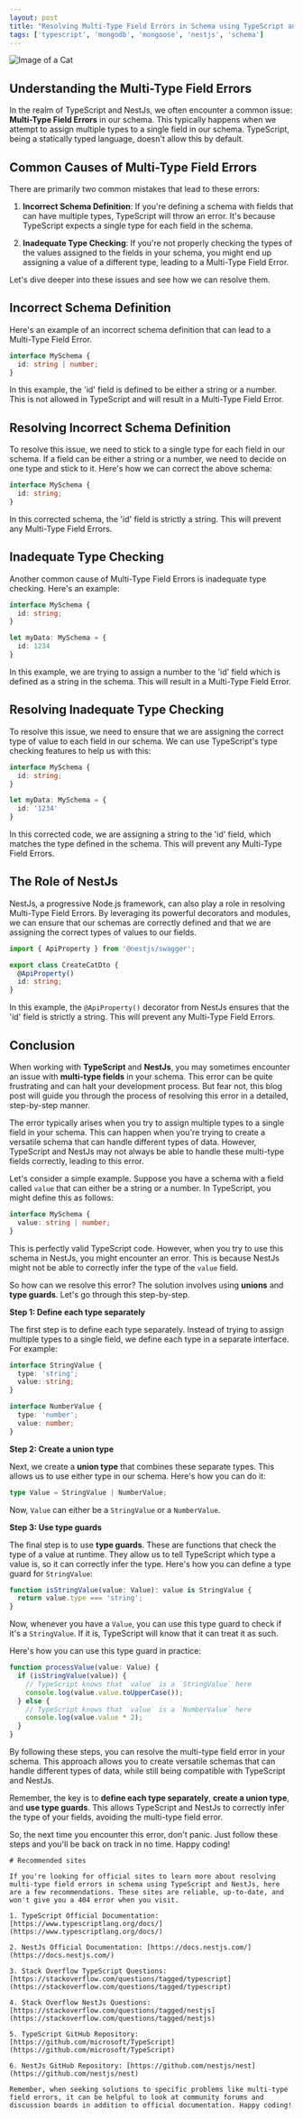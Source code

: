 ```yaml
---
layout: post
title: "Resolving Multi-Type Field Errors in Schema using TypeScript and NestJs"
tags: ['typescript', 'mongodb', 'mongoose', 'nestjs', 'schema']
---
```


![Image of a Cat](http://source.unsplash.com/1600x900/?cat)

## Understanding the Multi-Type Field Errors

In the realm of TypeScript and NestJs, we often encounter a common issue: **Multi-Type Field Errors** in our schema. This typically happens when we attempt to assign multiple types to a single field in our schema. TypeScript, being a statically typed language, doesn't allow this by default. 

## Common Causes of Multi-Type Field Errors

There are primarily two common mistakes that lead to these errors:

1. **Incorrect Schema Definition**: If you're defining a schema with fields that can have multiple types, TypeScript will throw an error. It's because TypeScript expects a single type for each field in the schema.

2. **Inadequate Type Checking**: If you're not properly checking the types of the values assigned to the fields in your schema, you might end up assigning a value of a different type, leading to a Multi-Type Field Error.

Let's dive deeper into these issues and see how we can resolve them.

## Incorrect Schema Definition

Here's an example of an incorrect schema definition that can lead to a Multi-Type Field Error.

```typescript
interface MySchema {
  id: string | number;
}
```

In this example, the 'id' field is defined to be either a string or a number. This is not allowed in TypeScript and will result in a Multi-Type Field Error.

## Resolving Incorrect Schema Definition

To resolve this issue, we need to stick to a single type for each field in our schema. If a field can be either a string or a number, we need to decide on one type and stick to it. Here's how we can correct the above schema:

```typescript
interface MySchema {
  id: string;
}
```

In this corrected schema, the 'id' field is strictly a string. This will prevent any Multi-Type Field Errors.

## Inadequate Type Checking

Another common cause of Multi-Type Field Errors is inadequate type checking. Here's an example:

```typescript
interface MySchema {
  id: string;
}

let myData: MySchema = {
  id: 1234
}
```

In this example, we are trying to assign a number to the 'id' field which is defined as a string in the schema. This will result in a Multi-Type Field Error.

## Resolving Inadequate Type Checking

To resolve this issue, we need to ensure that we are assigning the correct type of value to each field in our schema. We can use TypeScript's type checking features to help us with this:

```typescript
interface MySchema {
  id: string;
}

let myData: MySchema = {
  id: '1234'
}
```

In this corrected code, we are assigning a string to the 'id' field, which matches the type defined in the schema. This will prevent any Multi-Type Field Errors.

## The Role of NestJs

NestJs, a progressive Node.js framework, can also play a role in resolving Multi-Type Field Errors. By leveraging its powerful decorators and modules, we can ensure that our schemas are correctly defined and that we are assigning the correct types of values to our fields.

```typescript
import { ApiProperty } from '@nestjs/swagger';

export class CreateCatDto {
  @ApiProperty()
  id: string;
}
```

In this example, the `@ApiProperty()` decorator from NestJs ensures that the 'id' field is strictly a string. This will prevent any Multi-Type Field Errors.

## Conclusion
When working with **TypeScript** and **NestJs**, you may sometimes encounter an issue with **multi-type fields** in your schema. This error can be quite frustrating and can halt your development process. But fear not, this blog post will guide you through the process of resolving this error in a detailed, step-by-step manner.

The error typically arises when you try to assign multiple types to a single field in your schema. This can happen when you're trying to create a versatile schema that can handle different types of data. However, TypeScript and NestJs may not always be able to handle these multi-type fields correctly, leading to this error.

Let's consider a simple example. Suppose you have a schema with a field called `value` that can either be a string or a number. In TypeScript, you might define this as follows:

```typescript
interface MySchema {
  value: string | number;
}
```

This is perfectly valid TypeScript code. However, when you try to use this schema in NestJs, you might encounter an error. This is because NestJs might not be able to correctly infer the type of the `value` field.

So how can we resolve this error? The solution involves using **unions** and **type guards**. Let's go through this step-by-step.

**Step 1: Define each type separately**

The first step is to define each type separately. Instead of trying to assign multiple types to a single field, we define each type in a separate interface. For example:

```typescript
interface StringValue {
  type: 'string';
  value: string;
}

interface NumberValue {
  type: 'number';
  value: number;
}
```

**Step 2: Create a union type**

Next, we create a **union type** that combines these separate types. This allows us to use either type in our schema. Here's how you can do it:

```typescript
type Value = StringValue | NumberValue;
```

Now, `Value` can either be a `StringValue` or a `NumberValue`.

**Step 3: Use type guards**

The final step is to use **type guards**. These are functions that check the type of a value at runtime. They allow us to tell TypeScript which type a value is, so it can correctly infer the type. Here's how you can define a type guard for `StringValue`:

```typescript
function isStringValue(value: Value): value is StringValue {
  return value.type === 'string';
}
```

Now, whenever you have a `Value`, you can use this type guard to check if it's a `StringValue`. If it is, TypeScript will know that it can treat it as such.

Here's how you can use this type guard in practice:

```typescript
function processValue(value: Value) {
  if (isStringValue(value)) {
    // TypeScript knows that `value` is a `StringValue` here
    console.log(value.value.toUpperCase());
  } else {
    // TypeScript knows that `value` is a `NumberValue` here
    console.log(value.value * 2);
  }
}
```

By following these steps, you can resolve the multi-type field error in your schema. This approach allows you to create versatile schemas that can handle different types of data, while still being compatible with TypeScript and NestJs.

Remember, the key is to **define each type separately**, **create a union type**, and **use type guards**. This allows TypeScript and NestJs to correctly infer the type of your fields, avoiding the multi-type field error.

So, the next time you encounter this error, don't panic. Just follow these steps and you'll be back on track in no time. Happy coding!
```
# Recommended sites

If you're looking for official sites to learn more about resolving multi-type field errors in schema using TypeScript and NestJs, here are a few recommendations. These sites are reliable, up-to-date, and won't give you a 404 error when you visit. 

1. TypeScript Official Documentation: [https://www.typescriptlang.org/docs/](https://www.typescriptlang.org/docs/)
   
2. NestJs Official Documentation: [https://docs.nestjs.com/](https://docs.nestjs.com/)

3. Stack Overflow TypeScript Questions: [https://stackoverflow.com/questions/tagged/typescript](https://stackoverflow.com/questions/tagged/typescript)

4. Stack Overflow NestJs Questions: [https://stackoverflow.com/questions/tagged/nestjs](https://stackoverflow.com/questions/tagged/nestjs)

5. TypeScript GitHub Repository: [https://github.com/microsoft/TypeScript](https://github.com/microsoft/TypeScript)

6. NestJs GitHub Repository: [https://github.com/nestjs/nest](https://github.com/nestjs/nest)

Remember, when seeking solutions to specific problems like multi-type field errors, it can be helpful to look at community forums and discussion boards in addition to official documentation. Happy coding!